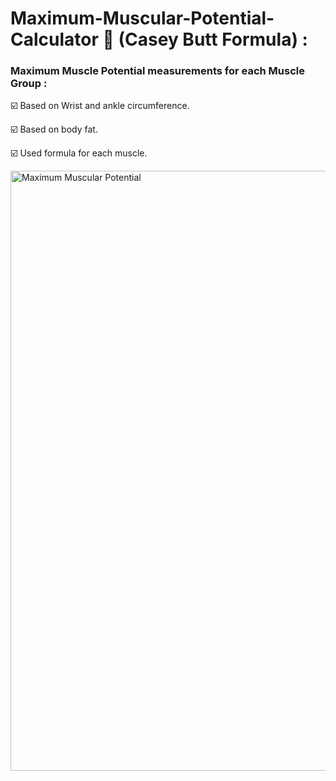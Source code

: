 # Maximum-Muscular-Potential-Calculator 💪 (Casey Butt Formula) :

### Maximum Muscle Potential measurements for each Muscle Group : 

☑️ Based on Wrist and ankle circumference.

☑️ Based on body fat.

☑️ Used formula for each muscle.



<img width="960" alt="Maximum Muscular Potential" src="https://github.com/moadhamousti/Maximum-Muscular-Potential-Calculator/assets/118165767/b5ff8422-b37f-416d-8e71-e19f117c8b68">


